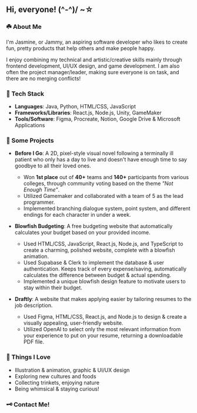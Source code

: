 ## Hi, everyone! (^-^)/ ~☆

### ☘️ About Me
I'm Jasmine, or Jammy, an aspiring software developer who likes to create fun, pretty products that help others and make people happy.

I enjoy combining my technical and artistic/creative skills mainly through frontend development, UI/UX design, and game development. I am also often the project manager/leader, making sure everyone is on task, and there are no merging conflicts!

### 🌷 Tech Stack
- **Languages**: Java, Python, HTML/CSS, JavaScript
- **Frameworks/Libraries**: React.js, Node.js, Unity, GameMaker
- **Tools/Software**: Figma, Procreate, Notion, Google Drive & Microsoft Applications

### 🫧 Some Projects
- **Before I Go**: A 2D, pixel-style visual novel following a terminally ill patient who only has a day to live and doesn't have enough time to say goodbye to all their loved ones.
   - Won **1st place** out of **40+** teams and **140+** participants from various colleges, through community voting based on the theme *"Not Enough Time"*.
   - Utilized Gamemaker and collaborated with a team of 5 as the lead programmer.
   - Implemented branching dialogue system, point system, and different endings for each character in under a week.

- **Blowfish Budgeting**: A free budgeting website that automatically calculates your budget based on your provided income.
   - Used HTML/CSS, JavaScript, React.js, Node.js, and TypeScript to create a charming, polished website, complete with a blowfish animation.
   - Used Supabase & Clerk to implement the database & user authentication. Keeps track of every expense/saving, automatically calculates the difference between budget & actual spending.
   - Implemented a unique blowfish design feature to motivate users to stay within their budget.

- **Draftly**: A website that makes applying easier by tailoring resumes to the job description.
   - Used Figma, HTML/CSS, React.js, and Node.js to design & create a visually appealing, user-friendly website.
   - Utilized OpenAI to select only the most relevant information from your experience to put on your resume, returning a downloadable PDF file.

### 🎀 Things I Love
- Illustration & animation, graphic & UI/UX design
- Exploring new cultures and foods
- Collecting trinkets, enjoying nature
- Being whimsical & staying curious!

### 🗝️ Contact Me!


<!--
**jasminetntu/jasminetntu** is a ✨ _special_ ✨ repository because its `README.md` (this file) appears on your GitHub profile.

Here are some ideas to get you started:

- 🔭 I’m currently working on ...
- 🌱 I’m currently learning ...
- 👯 I’m looking to collaborate on ...
- 🤔 I’m looking for help with ...
- 💬 Ask me about ...
- 📫 How to reach me: ...
- 😄 Pronouns: ...
- ⚡ Fun fact: ...
-->
